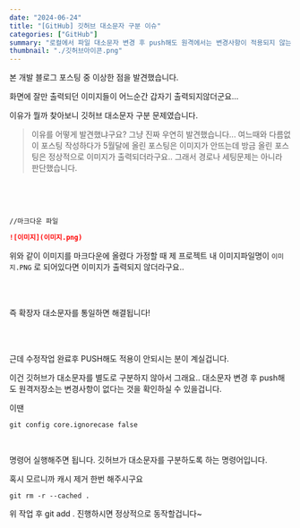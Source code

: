 ```yaml
---
date: "2024-06-24"
title: "[GitHub] 깃허브 대소문자 구분 이슈"
categories: ["GitHub"]
summary: "로컬에서 파일 대소문자 변경 후 push해도 원격에서는 변경사항이 적용되지 않는 문제를 해결하는 방법을 알아봅니다."
thumbnail: "./깃허브아이콘.png"
---
```


본 개발 블로그 포스팅 중 이상한 점을 발견했습니다.

화면에 잘만 출력되던 이미지들이 어느순간 갑자기 출력되지않더군요...

이유가 뭘까 찾아보니 깃허브 대소문자 구분 문제였습니다.

> 이유를 어떻게 발견했냐구요? 그냥 진짜 우연히 발견했습니다... 여느때와 다름없이 포스팅 작성하다가 5월달에 올린 포스팅은 이미지가 안뜨는데 방금 올린 포스팅은 정상적으로 이미지가 출력되더라구요.. 그래서 경로나 세팅문제는 아니라 판단했습니다.

<br>
<br>
 

```markdown
//마크다운 파일

![이미지](이미지.png)
```

위와 같이 이미지를 마크다운에 올렸다 가정할 때 제 프로젝트 내 이미지파일명이 `이미지.PNG` 로 되어있다면 이미지가 출력되지 않더라구요..

<br>
<br>

즉 확장자 대소문자를 통일하면 해결됩니다!

<br>
<br>

근데 수정작업 완료후 PUSH해도 적용이 안되시는 분이 계실겁니다.

이건 깃허브가 대소문자를 별도로 구분하지 않아서 그래요.. 대소문자 변경 후 push해도 원격저장소는 변경사항이 없다는 것을 확인하실 수 있을겁니다.

이땐

```shell
git config core.ignorecase false
```

<br>

명령어 실행해주면 됩니다. 깃허브가 대소문자를 구분하도록 하는 명령어입니다.

혹시 모르니까 캐시 제거 한번 해주시구요

```shell
git rm -r --cached .
```

위 작업 후 git add . 진행하시면 정상적으로 동작할겁니다~

